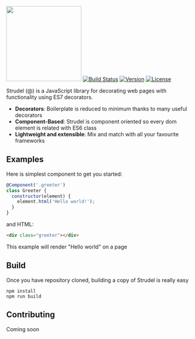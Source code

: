 <img width="200px" src="https://dl.dropboxusercontent.com/s/1rywrcxbh9p77mr/strudel.png">
<a href="https://circleci.com/gh/hayalet/strudel/tree/master"><img src="https://img.shields.io/circleci/token/2332b587f2c012314b7e865cd57730587cd75ba7/project/hayalet/strudel/master.svg" alt="Build Status"></a>
<a href="https://www.npmjs.com/package/strudel"><img src="https://img.shields.io/npm/v/strudel.svg" alt="Version"></a>
<a href="https://www.npmjs.com/package/strudel"><img src="https://img.shields.io/npm/l/strudel.svg" alt="License"></a>

Strudel (@) is a JavaScript library for decorating web pages with functionality using ES7 decorators.

* **Decorators**: Boilerplate is reduced to minimum thanks to many useful decorators
* **Component-Based**: Strudel is component oriented so every dom element is related with ES6 class
* **Lightweight and extensible**: Mix and match with all your favourite frameworks

## Examples

Here is simplest component to get you started:

```js
@Component('.greeter')
class Greeter {
  constructor(element) {
    element.html('Hello world!');
  }
}
```
and HTML:

```html
<div class="greeter"></div>
```

This example will render "Hello world" on a page

## Build

Once you have repository cloned, building a copy of Strudel is really easy

```
npm install
npm run build
```

## Contributing

Coming soon
